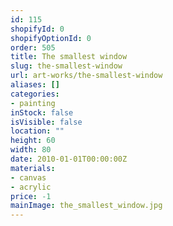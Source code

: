 ```yaml
---
id: 115
shopifyId: 0
shopifyOptionId: 0
order: 505
title: The smallest window
slug: the-smallest-window
url: art-works/the-smallest-window
aliases: []
categories:
- painting
inStock: false
isVisible: false
location: ""
height: 60
width: 80
date: 2010-01-01T00:00:00Z
materials:
- canvas
- acrylic
price: -1
mainImage: the_smallest_window.jpg
---
```

